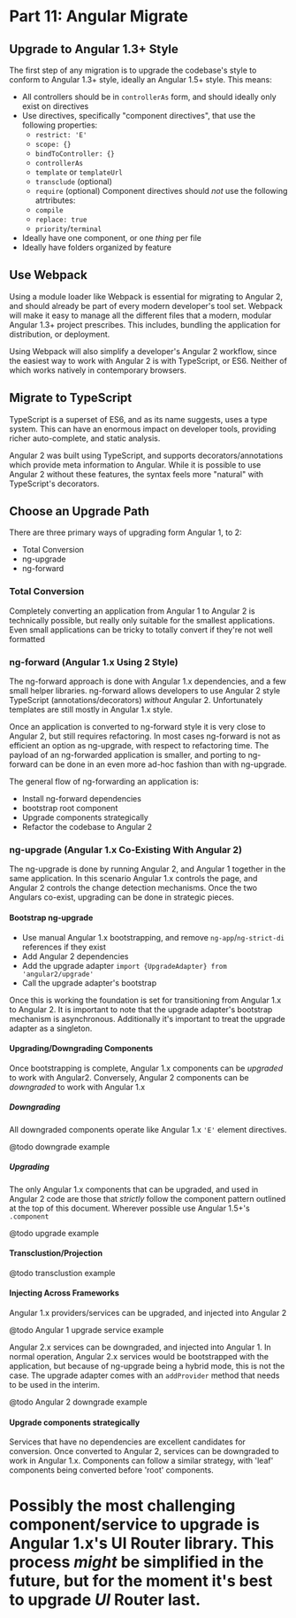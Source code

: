# Part 11: Angular Migrate #

## Upgrade to Angular 1.3+ Style

The first step of any migration is to upgrade the codebase's style to conform
to Angular 1.3+ style, ideally an Angular 1.5+ style.  This means:

- All controllers should be in `controllerAs` form, and should ideally only
exist on directives
- Use directives, specifically "component directives", that use the following
properties:
    - `restrict: 'E'`
    - `scope: {}`
    - `bindToController: {}`
    - `controllerAs`
    - `template` or `templateUrl`
    - `transclude` (optional)
    - `require` (optional)
Component directives should _not_ use the following atrtributes:
    - `compile`
    - `replace: true`
    - `priority`/`terminal`
- Ideally have one component, or one _thing_ per file
- Ideally have folders organized by feature


## Use Webpack 

Using a module loader like Webpack is essential for migrating to Angular 2, and
should already be part of every modern developer's tool set.  Webpack will make
it easy to manage all the different files that a modern, modular Angular 1.3+
project prescribes.  This includes, bundling the application for distribution,
or deployment.

Using Webpack will also simplify a developer's Angular 2 workflow, since the
easiest way to work with Angular 2 is with TypeScript, or ES6.  Neither of which
works natively in contemporary browsers.


## Migrate to TypeScript

TypeScript is a superset of ES6, and as its name suggests, uses a type system.
This can have an enormous impact on developer tools, providing richer
auto-complete, and static analysis.

Angular 2 was built using TypeScript, and supports decorators/annotations which
provide meta information to Angular.  While it is possible to use Angular 2
without these features, the syntax feels more "natural" with TypeScript's
decorators.

## Choose an Upgrade Path

There are three primary ways of upgrading form Angular 1, to 2:

- Total Conversion
- ng-upgrade
- ng-forward

### Total Conversion

Completely converting an application from Angular 1 to Angular 2 is technically
possible, but really only suitable for the smallest applications.  Even small
applications can be tricky to totally convert if they're not well formatted

### ng-forward (Angular 1.x Using 2 Style)

The ng-forward approach is done with Angular 1.x dependencies, and a few small
helper libraries.  ng-forward allows developers to use Angular 2 style 
TypeScript (annotations/decorators) _without_ Angular 2.  Unfortunately
templates are still mostly in Angular 1.x style.

Once an application is converted to ng-forward style it is very close to Angular
2, but still requires refactoring.  In most cases ng-forward is not as efficient
an option as ng-upgrade, with respect to refactoring time.  The payload of an
ng-forwarded application is smaller, and porting to ng-forward can be done in an
even more ad-hoc fashion than with ng-upgrade.

The general flow of ng-forwarding an application is:

- Install ng-forward dependencies
- bootstrap root component
- Upgrade components strategically
- Refactor the codebase to Angular 2


### ng-upgrade (Angular 1.x Co-Existing With Angular 2)

The ng-upgrade is done by running Angular 2, and Angular 1 together in the same
application.  In this scenario Angular 1.x controls the page, and Angular 2
controls the change detection mechanisms.  Once the two Angulars co-exist,
upgrading can be done in strategic pieces.

#### Bootstrap ng-upgrade

- Use manual Angular 1.x bootstrapping, and remove `ng-app`/`ng-strict-di` 
references if they exist
- Add Angular 2 dependencies 
- Add the upgrade adapter `import {UpgradeAdapter} from 'angular2/upgrade'`
- Call the upgrade adapter's bootstrap

Once this is working the foundation is set for transitioning from Angular 1.x to
Angular 2.  It is important to note that the upgrade adapter's bootstrap 
mechanism is asynchronous. Additionally it's important to treat the upgrade
adapter as a singleton.

#### Upgrading/Downgrading Components

Once bootstrapping is complete, Angular 1.x components can be _upgraded_ to
work with Angular2.  Conversely, Angular 2 components can be _downgraded_ to
work with Angular 1.x

##### Downgrading

All downgraded components operate like Angular 1.x `'E'` element directives.

@todo downgrade example

##### Upgrading

The only Angular 1.x components that can be upgraded, and used in Angular 2 code
are those that _strictly_ follow the component pattern outlined at the top of
this document. Wherever possible use Angular 1.5+'s `.component`

@todo upgrade example

#### Transclustion/Projection

@todo transclustion example

#### Injecting Across Frameworks

Angular 1.x providers/services can be upgraded, and injected into Angular 2

@todo Angular 1 upgrade service example

Angular 2.x services can be downgraded, and injected into Angular 1.  In normal
operation, Angular 2.x services would be bootstrapped with the application, but
because of ng-upgrade being a hybrid mode, this is not the case.  The upgrade
adapter comes with an `addProvider` method that needs to be used in the interim.

@todo Angular 2 downgrade example

####  Upgrade components strategically 

Services that have no dependencies are excellent candidates for conversion. Once
converted to Angular 2, services can be downgraded to work in Angular 1.x.
Components can follow a similar strategy, with 'leaf' components being converted
before 'root' components.

Possibly the most challenging component/service to upgrade is Angular 1.x's UI
Router library.  This process _might_ be simplified in the future, but for
the moment it's best to upgrade _UI_ Router last.  
=======
